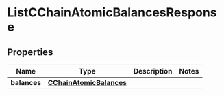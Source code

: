 # ListCChainAtomicBalancesResponse

## Properties
Name | Type | Description | Notes
------------ | ------------- | ------------- | -------------
**balances** | [**CChainAtomicBalances**](CChainAtomicBalances.md) |  | 
